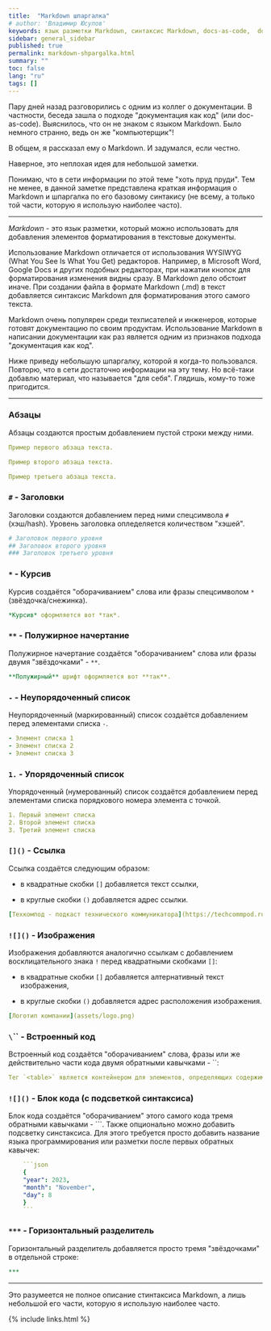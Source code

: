 ```yaml
---
title:  "Markdown шпаргалка"
# author: 'Владимир Юсупов'
keywords: язык разметки Markdown, синтаксис Markdown, docs-as-code,  docs-like-code, технический писатель, технический коммуникатор, 
sidebar: general_sidebar
published: true
permalink: markdown-shpargalka.html
summary: ""
toc: false
lang: "ru"
tags: []
---
```


Пару дней назад разговорились с одним из коллег о документации. В частности, беседа зашла о подходе "документация как код" (или doc-as-code). Выяснилось, что он не знаком с языком Markdown. Было немного странно, ведь он же "компьютерщик"! 

В общем, я рассказал ему о Markdown. И задумался, если честно.

Наверное, это неплохая идея для небольшой заметки.

Понимаю, что в сети информации по этой теме "хоть пруд пруди". Тем не менее, в данной заметке представлена краткая информация о Markdown и шпаргалка по его базовому синтакису (не всему, а только той части, которую я использую наиболее часто). 

***

*Markdown* - это язык разметки, который можно использовать для добавления элементов форматирования в текстовые документы.

Использование Markdown отличается от использования WYSIWYG (What You See Is What You Get) редакторов. Например, в Microsoft Word, Google Docs и других подобных редакторах, при нажатии кнопок для форматирования изменения видны сразу. В Markdown дело обстоит иначе. При создании файла в формате Markdown (.md) в текст добавляется синтаксис Markdown для форматирования этого самого текста.

Markdown очень популярен среди техписателей и инженеров, которые готовят документацию по своим продуктам. Использование Markdown в написании документации как раз является одним из признаков подхода "документация как код".

Ниже приведу небольшую шпаргалку, которой я когда-то пользовался. Повторю, что в сети достаточно информации на эту тему. Но всё-таки добавлю материал, что называется "для себя". Глядишь, кому-то тоже пригодится.

***

### Абзацы

Абзацы создаются простым добавлением пустой строки между ними.

```yml
Пример первого абзаца текста.

Пример второго абзаца текста.

Пример третьего абзаца текста.
```

### `#` - Заголовки

Заголовки создаются добавлением перед ними спецсимвола `#` (хэш/hash). Уровень заголовка опледеляется количеством "хэшей".

```yml
# Заголовок первого уровня
## Заголовок второго уровня
### Заголовок третьего уровня
```

### `*` - Курсив

Курсив создаётся "оборачиванием" слова или фразы спецсимволом `*` (звёздочка/снежинка). 

```yml
*Курсив* оформляется вот *так*.
```

### `**` - Полужирное начертание

Полужирное начертание создаётся "оборачиванием" слова или фразы двумя "звёздочками" - `**`. 

```yml
**Полужирный** шрифт оформляется вот **так**.
```

### `-` - Неупорядоченный список

Неупорядоченный (маркированный) список создаётся добавлением перед элементами списка `-`.

```yml
- Элемент списка 1
- Элемент списка 2
- Элемент списка 3
```

### `1.` - Упорядоченный список

Упорядоченный (нумерованный) список создаётся добавлением перед элементами списка порядкового номера элемента с точкой.

```yml
1. Первый элемент списка
2. Второй элемент списка
3. Третий элемент списка
```

### `[]()` -  Cсылка

Cсылка создаётся следующим образом: 

- в квадратные скобки `[]` добавляется текст ссылки,

- в круглые скобки `()` добавляется адрес ссылки.

```yml
[Техкомпод - подкаст технического коммуникатора](https://techcommpod.ru/)
```

### `![]()` -  Изображения

Изображения добавляются аналогично ссылкам с добавлением восклицательного знака `!` перед квадратными скобками `[]`: 

- в квадратные скобки `[]` добавляется алтернативный текст изображения,

- в круглые скобки `()` добавляется адрес расположения изображения.

```yml
[Логотип компании](assets/logo.png)
```
### `\`\`` -  Встроенный код

Встроенный код создаётся "оборачиванием" слова, фразы или же действительно части кода двумя обратными кавычками - ``: 

```yml
Тег `<table>` является контейнером для элементов, определяющих содержимое таблицы.
```

### `![]()` -  Блок кода (с подсветкой синтаксиса)

Блок кода создаётся "оборачиванием" этого самого кода тремя обратными кавычками - ```. Также опционально можно добавить подсветку синстаксиса. Для этого требуется просто добавить название языка программирования или разметки после первых обратных кавычек: 

```yml
    ```json
    {
    "year": 2023,
    "month": "November",
    "day": 8
    }
    ```
```
### `***` -  Горизонтальный разделитель

Горизонтальный разделитель добавляется просто тремя "звёздочками" в отдельной строке: 

```yml
***
```

***

Это разумеется не полное описание стинтаксиса Markdown, а лишь небольшой его части, которую я использую наиболее часто.  

{% include links.html %}
